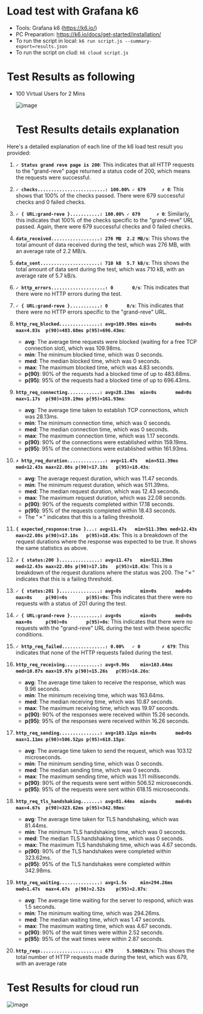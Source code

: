 # Load test with Grafana k6
- Tools: Grafana k6 (https://k6.io/)
- PC Preparation: https://k6.io/docs/get-started/installation/
- To run the script in local: `k6 run script.js --summary-export=results.json`
- To run the script on clud: `k6 cloud script.js`

# Test Results as following
* 100 Virtual Users for 2 Mins

  ![image](https://github.com/imranreee/Load-Test-With-k6/assets/19637476/9c1c60b6-6a5e-4c98-be30-58db020573ba)

  # Test Results details explanation

Here's a detailed explanation of each line of the k6 load test result you provided:

1. **`✓ Status grand reve page is 200`**: This indicates that all HTTP requests to the "grand-reve" page returned a status code of 200, which means the requests were successful.

2. **`✓ checks.........................: 100.00% ✓ 679      ✗ 0`**: This shows that 100% of the checks passed. There were 679 successful checks and 0 failed checks.

3. **`✓ { URL:grand-reve }...........: 100.00% ✓ 679      ✗ 0`**: Similarly, this indicates that 100% of the checks specific to the "grand-reve" URL passed. Again, there were 679 successful checks and 0 failed checks.

4. **`data_received..................: 276 MB  2.2 MB/s`**: This shows the total amount of data received during the test, which was 276 MB, with an average rate of 2.2 MB/s.

5. **`data_sent......................: 710 kB  5.7 kB/s`**: This shows the total amount of data sent during the test, which was 710 kB, with an average rate of 5.7 kB/s.

6. **`✓ http_errors....................: 0       0/s`**: This indicates that there were no HTTP errors during the test.

7. **`✓ { URL:grand-reve }...........: 0       0/s`**: This indicates that there were no HTTP errors specific to the "grand-reve" URL.

8. **`http_req_blocked...............: avg=109.98ms min=0s       med=0s     max=4.83s  p(90)=483.68ms p(95)=696.43ms`**: 
   - **avg**: The average time requests were blocked (waiting for a free TCP connection slot), which was 109.98ms.
   - **min**: The minimum blocked time, which was 0 seconds.
   - **med**: The median blocked time, which was 0 seconds.
   - **max**: The maximum blocked time, which was 4.83 seconds.
   - **p(90)**: 90% of the requests had a blocked time of up to 483.68ms.
   - **p(95)**: 95% of the requests had a blocked time of up to 696.43ms.

9. **`http_req_connecting............: avg=28.13ms  min=0s       med=0s     max=1.17s  p(90)=159.19ms p(95)=161.93ms`**:
   - **avg**: The average time taken to establish TCP connections, which was 28.13ms.
   - **min**: The minimum connection time, which was 0 seconds.
   - **med**: The median connection time, which was 0 seconds.
   - **max**: The maximum connection time, which was 1.17 seconds.
   - **p(90)**: 90% of the connections were established within 159.19ms.
   - **p(95)**: 95% of the connections were established within 161.93ms.

10. **`✗ http_req_duration..............: avg=11.47s   min=511.39ms med=12.43s max=22.08s p(90)=17.18s   p(95)=18.43s`**:
    - **avg**: The average request duration, which was 11.47 seconds.
    - **min**: The minimum request duration, which was 511.39ms.
    - **med**: The median request duration, which was 12.43 seconds.
    - **max**: The maximum request duration, which was 22.08 seconds.
    - **p(90)**: 90% of the requests completed within 17.18 seconds.
    - **p(95)**: 95% of the requests completed within 18.43 seconds.
    - The "✗" indicates that this is a failing threshold. 

11. **`{ expected_response:true }...: avg=11.47s   min=511.39ms med=12.43s max=22.08s p(90)=17.18s   p(95)=18.43s`**: This is a breakdown of the request durations where the response was expected to be true. It shows the same statistics as above.

12. **`✗ { status:200 }...............: avg=11.47s   min=511.39ms med=12.43s max=22.08s p(90)=17.18s   p(95)=18.43s`**: This is a breakdown of the request durations where the status was 200. The "✗" indicates that this is a failing threshold.

13. **`✓ { status:201 }...............: avg=0s       min=0s       med=0s     max=0s     p(90)=0s       p(95)=0s`**: This indicates that there were no requests with a status of 201 during the test.

14. **`✓ { URL:grand-reve }...........: avg=0s       min=0s       med=0s     max=0s     p(90)=0s       p(95)=0s`**: This indicates that there were no requests with the "grand-reve" URL during the test with these specific conditions.

15. **`✓ http_req_failed................: 0.00%   ✓ 0        ✗ 679`**: This indicates that none of the HTTP requests failed during the test.

16. **`http_req_receiving.............: avg=9.96s    min=163.64ms med=10.87s max=19.97s p(90)=15.26s   p(95)=16.26s`**:
    - **avg**: The average time taken to receive the response, which was 9.96 seconds.
    - **min**: The minimum receiving time, which was 163.64ms.
    - **med**: The median receiving time, which was 10.87 seconds.
    - **max**: The maximum receiving time, which was 19.97 seconds.
    - **p(90)**: 90% of the responses were received within 15.26 seconds.
    - **p(95)**: 95% of the responses were received within 16.26 seconds.

17. **`http_req_sending...............: avg=103.12µs min=0s       med=0s     max=1.11ms p(90)=506.52µs p(95)=618.15µs`**:
    - **avg**: The average time taken to send the request, which was 103.12 microseconds.
    - **min**: The minimum sending time, which was 0 seconds.
    - **med**: The median sending time, which was 0 seconds.
    - **max**: The maximum sending time, which was 1.11 milliseconds.
    - **p(90)**: 90% of the requests were sent within 506.52 microseconds.
    - **p(95)**: 95% of the requests were sent within 618.15 microseconds.

18. **`http_req_tls_handshaking.......: avg=81.44ms  min=0s       med=0s     max=4.67s  p(90)=323.62ms p(95)=342.98ms`**:
    - **avg**: The average time taken for TLS handshaking, which was 81.44ms.
    - **min**: The minimum TLS handshaking time, which was 0 seconds.
    - **med**: The median TLS handshaking time, which was 0 seconds.
    - **max**: The maximum TLS handshaking time, which was 4.67 seconds.
    - **p(90)**: 90% of the TLS handshakes were completed within 323.62ms.
    - **p(95)**: 95% of the TLS handshakes were completed within 342.98ms.

19. **`http_req_waiting...............: avg=1.5s     min=294.26ms med=1.47s  max=4.67s  p(90)=2.52s    p(95)=2.87s`**:
    - **avg**: The average time waiting for the server to respond, which was 1.5 seconds.
    - **min**: The minimum waiting time, which was 294.26ms.
    - **med**: The median waiting time, which was 1.47 seconds.
    - **max**: The maximum waiting time, which was 4.67 seconds.
    - **p(90)**: 90% of the wait times were within 2.52 seconds.
    - **p(95)**: 95% of the wait times were within 2.87 seconds.

20. **`http_reqs......................: 679     5.500629/s`**: This shows the total number of HTTP requests made during the test, which was 679, with an average rate

# Test Results for cloud run

![image](https://github.com/imranreee/Load-Test-With-k6/assets/19637476/7d3778a5-2aff-4780-80b7-0499d3f06223)


